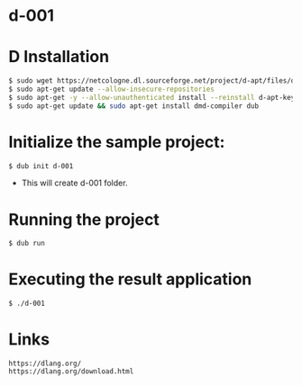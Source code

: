 # d-001

# D Installation

```bash
$ sudo wget https://netcologne.dl.sourceforge.net/project/d-apt/files/d-apt.list -O /etc/apt/sources.list.d/d-apt.list
$ sudo apt-get update --allow-insecure-repositories
$ sudo apt-get -y --allow-unauthenticated install --reinstall d-apt-keyring
$ sudo apt-get update && sudo apt-get install dmd-compiler dub
```

# Initialize the sample project:

```bash
$ dub init d-001
```

* This will create d-001 folder.

# Running the project

```bash
$ dub run
```

# Executing the result application

```bash
$ ./d-001
``` 

# Links

```
https://dlang.org/
https://dlang.org/download.html
```